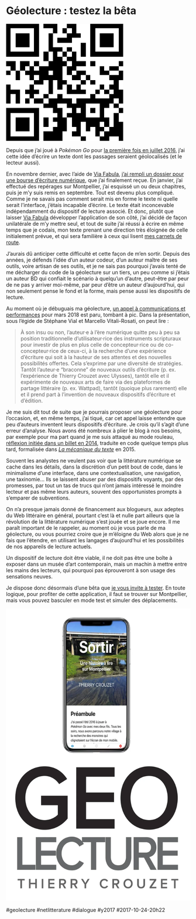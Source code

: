 # Géolecture : testez la bêta

![Géolecture qrcode](_i/qrcode.png)

Depuis que j’ai joué à *Pokémon Go* pour [la première fois en juillet 2016](../../2016/7/pokemon-go-contre-ses-detracteurs-tuent-la-joie.md), j’ai cette idée d’écrire un texte dont les passages seraient géolocalisés (et le lecteur aussi).

En novembre dernier, avec l’aide de [Via Fabula](http://www.viafabula.com/), [j’ai rempli un dossier pour une bourse d’écriture numérique](../../2016/11/des-livres-a-lire-sur-le-territoire.md), que j’ai finalement reçue. En janvier, j’ai effectué des repérages sur Montpellier, j’ai esquissé un ou deux chapitres, puis je m’y suis remis en septembre. Tout est devenu plus compliqué. Comme je ne savais pas comment serait mis en forme le texte ni quelle serait l’interface, j’étais incapable d’écrire. Le texte était inconcevable indépendamment du dispositif de lecture associé. Et donc, plutôt que laisser [Via Fabula](http://www.viafabula.com/) développer l’application de son côté, j’ai décidé de façon unilatérale de m’y mettre seul, et tout de suite j’ai réussi à écrire en même temps que je codais, mon texte prenant une direction très éloignée de celle initialement prévue, et qui sera familière à ceux qui lisent [mes carnets de route](#carnet-de-route/?serial=1).

J’aurais dû anticiper cette difficulté et cette façon de m’en sortir. Depuis des années, je défends l’idée d’un auteur codeur, d’un auteur maître de ses outils, voire artisan de ses outils, et je ne sais pas pourquoi j’avais tenté de me décharger du code de la géolecture sur un tiers, un peu comme si j’étais un auteur BD qui confiait le scénario à quelqu’un d’autre, peut-être par peur de ne pas y arriver moi-même, par peur d’être un auteur d’aujourd’hui, qui non seulement pense le fond et la forme, mais pense aussi les dispositifs de lecture.

Au moment où je débuguais ma géolecture, [un appel à communications et performances](http://projekt.unimes.fr/auteur2018/) pour mars 2018 est paru, tombant à pic. Dans la présentation, sous l’égide de Stéphane Vial et Marcello Vitali-Rosati, on peut lire :

> À son insu ou non, l’auteur·e à l’ère numérique quitte peu à peu sa position traditionnelle d’utilisateur·rice des instruments scripturaux pour investir de plus en plus celle de concepteur·rice ou de co-concepteur·rice de ceux-ci, à la recherche d’une expérience d’écriture qui soit à la hauteur de ses attentes et des nouvelles possibilités offertes. Cela s’exprime par une diversité de stratégies. Tantôt l’auteur·e “braconne” de nouveaux outils d’écriture (p. ex. l’expérience de Thierry Crouzet avec Ulysses), tantôt elle et il expérimente de nouveaux arts de faire via des plateformes de partage littéraire (p. ex. Wattpad), tantôt (quoique plus rarement) elle et il prend part à l’invention de nouveaux dispositifs d’écriture et d’édition.

Je me suis dit tout de suite que je pourrais proposer une géolecture pour l’occasion, et, en même temps, j’ai tiqué, car cet appel laisse entendre que peu d’auteurs inventent leurs dispositifs d’écriture. Je crois qu’il s’agit d’une erreur d’analyse. Nous avons été nombreux à plier le blog à nos besoins, par exemple pour ma part quand je me suis attaqué au mode rouleau, [réflexion initiée dans un billet en 2014](../../2014/10/ce-qui-manque-au-blog-ou-la-revolution-litteraire.md), traduite en code quelque temps plus tard, formalisée dans *[La mécanique du texte](../../page/la-mecanique-du-texte)* en 2015.

Souvent les analystes ne veulent pas voir que la littérature numérique se cache dans les détails, dans la discrétion d’un petit bout de code, dans le minimalisme d’une interface, dans une contextualisation, une navigation, une taxinomie… Ils se laissent abuser par des dispositifs voyants, par des promesses, par tout un tas de trucs qui n’ont jamais intéressé le moindre lecteur et pas même leurs auteurs, souvent des opportunistes prompts à s’emparer de subventions.

On n’a presque jamais donné de financement aux blogueurs, aux adeptes du Web littéraire en général, pourtant c’est là et nulle part ailleurs que la révolution de la littérature numérique s’est jouée et se joue encore. Il me paraît important de le rappeler, au moment où je vous parle de ma géolecture, ou vous pourriez croire que je m’éloigne du Web alors que je ne fais que l’étendre, en utilisant les langages d’aujourd’hui et les possibilités de nos appareils de lecture actuels.

Un dispositif de lecture doit être viable, il ne doit pas être une boîte à exposer dans un musée d’art contemporain, mais un machin à mettre entre les mains des lecteurs, qui pourquoi pas éprouveront à son usage des sensations neuves.

Je dispose donc désormais d’une bêta que [je vous invite à tester](../../page/geolecture). En toute logique, pour profiter de cette application, il faut se trouver sur Montpellier, mais vous pouvez basculer en mode test et simuler des déplacements.

![](_i/geolec-cover.webp)

#geolecture #netlitterature #dialogue #y2017 #2017-10-24-20h22
